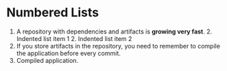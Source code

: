 # Numbered Lists

1. A repository with dependencies and
    artifacts is **growing very fast**.
    2\. Indented list item 1 2. Indented
    list item 2
2. If you store artifacts in the
    repository, you need to remember to
    compile the application before
    every commit.
3. Compiled application.
